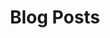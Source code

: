 ---
title: Blog Posts
layout: category
taxonomy: blog
permalink: /blog/
show_excerpts: true
entries_layout: list
search: false
---
